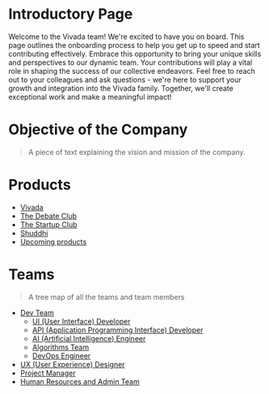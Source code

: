 # Introductory Page
Welcome to the Vivada team! We're excited to have you on board. This page outlines the onboarding process to help you get up to speed and start contributing effectively.
Embrace this opportunity to bring your unique skills and perspectives to our dynamic team. Your contributions will play a vital role in shaping the success of our collective endeavors.
Feel free to reach out to your colleagues and ask questions - we're here to support your growth and integration into the Vivada family. Together, we'll create exceptional work and make a meaningful impact!


# Objective of the Company

  >A piece of text explaining the vision and mission of the company.

# Products 

- [Vivada](/products/ch01-00-vivada.md)
- [The Debate Club](/products/ch02-the-debate-club.md)
- [The Startup Club](/products/ch03-the-startup-club.md)
- [Shuddhi](/products/ch04-shuddhi.md)
- [Upcoming products](/products/ch05-upcoming-products.md)


# Teams
 >A tree map of all the teams and team members
- [Dev Team](/teams/dev-team/dev-team.md)
  - [UI (User Interface) Developer](/teams/dev-team/ui-developer.md)
  - [API (Application Programming Interface) Developer](/teams/dev-team/api-developer.md) 
  - [AI (Artificial Intelligence) Engineer](/teams/dev-team/ai-engineer.md)
  - [Algorithms Team](/teams/dev-team/algorithms-team.md)
  - [DevOps Engineer](/teams/dev-team/devops-engineer.md)
- [UX (User Experience) Designer](/teams/ux-designer.md)
- [Project Manager](/teams/project-manager.md)
- [Human Resources and Admin Team](/teams/hr-and-admin-team.md)
